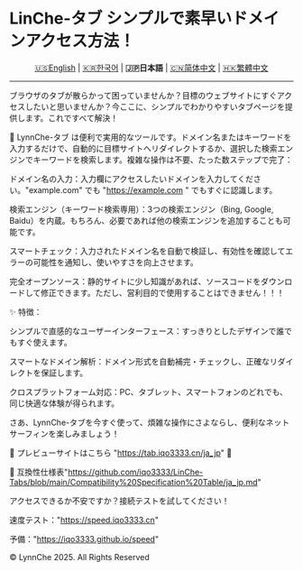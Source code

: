 # LinChe-タブ シンプルで素早いドメインアクセス方法！

<p align="center" class="language" title="Language selection 语言选择">
  <a href="README_en.md">🇺🇸English</a> | 
  <a href="README_ko_kr.md">🇰🇷한국어</a> | 
    <b>🇯🇵日本語</b> | 
  <a href="README.md">🇨🇳简体中文</a> | 
  <a href="README_zh_hant.md">🇭🇰繁體中文</a> 
</p>
<hr>
ブラウザのタブが散らかって困っていませんか？目標のウェブサイトにすぐアクセスしたいと思いませんか？今ここに、シンプルでわかりやすいタブページを提供します。これですべて解決！

🔗 LynnChe-タブ は便利で実用的なツールです。ドメイン名またはキーワードを入力するだけで、自動的に目標サイトへリダイレクトするか、選択した検索エンジンでキーワードを検索します。複雑な操作は不要、たった数ステップで完了：

ドメイン名の入力：入力欄にアクセスしたいドメインを入力してください。"example.com" でも "https://example.com
" でもすぐに認識します。

検索エンジン（キーワード検索専用）：3つの検索エンジン（Bing, Google, Baidu）を内蔵。もちろん、必要であれば他の検索エンジンを追加することも可能です。

スマートチェック：入力されたドメイン名を自動で検証し、有効性を確認してエラーの可能性を通知し、使いやすさを向上させます。

完全オープンソース：静的サイトに少し知識があれば、ソースコードをダウンロードして修正できます。ただし、営利目的で使用することはできません！！！

✨ 特徴：

シンプルで直感的なユーザーインターフェース：すっきりとしたデザインで誰でもすぐ使えます。

スマートなドメイン解析：ドメイン形式を自動補完・チェックし、正確なリダイレクトを保証します。

クロスプラットフォーム対応：PC、タブレット、スマートフォンのどれでも、同じ快適な体験が得られます。

さあ、LynnChe-タブを今すぐ使って、煩雑な操作にさよならし、便利なネットサーフィンを楽しみましょう！

📌 プレビューサイトはこちら "https://tab.iqo3333.cn/ja_jp" 🔗

🔗 互換性仕様表"https://github.com/iqo3333/LinChe-Tabs/blob/main/Compatibility%20Specification%20Table/ja_jp.md" 

アクセスできるか不安ですか？接続テストを試してください！

速度テスト："https://speed.iqo3333.cn"

予備："https://iqo3333.github.io/speed"

© LynnChe 2025. All Rights Reserved
